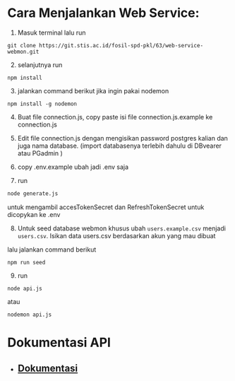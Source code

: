 # Cara Menjalankan Web Service:

1. Masuk terminal lalu run

```
git clone https://git.stis.ac.id/fosil-spd-pkl/63/web-service-webmon.git
```

2. selanjutnya run

```
npm install
```

3. jalankan command berikut jika ingin pakai nodemon

```
npm install -g nodemon
```

4. Buat file connection.js, copy paste isi file connection.js.example ke connection.js

5. Edit file connection.js dengan mengisikan password postgres kalian dan juga nama database. (import databasenya terlebih dahulu di DBvearer atau PGadmin )

6. copy .env.example ubah jadi .env saja

7. run

```sh
node generate.js
```

untuk mengambil accesTokenSecret dan RefreshTokenSecret untuk dicopykan ke .env

8. Untuk seed database webmon khusus
 ubah `users.example.csv` menjadi `users.csv`. Isikan data users.csv berdasarkan akun yang mau dibuat

lalu jalankan command berikut 

```
npm run seed
```



9. run

```
node api.js
```

atau

```
nodemon api.js
```

# Dokumentasi API

- ## [Dokumentasi](https://documenter.getpostman.com/view/27677435/2s9YsQ6p72)
